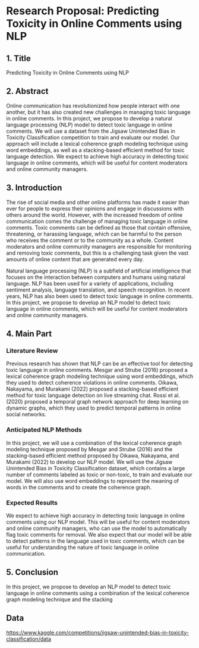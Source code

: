 # Research Proposal: Predicting Toxicity in Online Comments using NLP

## 1. Title

Predicting Toxicity in Online Comments using NLP

## 2. Abstract

Online communication has revolutionized how people interact with one another, but it has also created new challenges in managing toxic language in online comments. In this project, we propose to develop a natural language processing (NLP) model to detect toxic language in online comments. We will use a dataset from the Jigsaw Unintended Bias in Toxicity Classification competition to train and evaluate our model. Our approach will include a lexical coherence graph modeling technique using word embeddings, as well as a stacking-based efficient method for toxic language detection. We expect to achieve high accuracy in detecting toxic language in online comments, which will be useful for content moderators and online community managers.

## 3. Introduction

The rise of social media and other online platforms has made it easier than ever for people to express their opinions and engage in discussions with others around the world. However, with the increased freedom of online communication comes the challenge of managing toxic language in online comments. Toxic comments can be defined as those that contain offensive, threatening, or harassing language, which can be harmful to the person who receives the comment or to the community as a whole. Content moderators and online community managers are responsible for monitoring and removing toxic comments, but this is a challenging task given the vast amounts of online content that are generated every day.

Natural language processing (NLP) is a subfield of artificial intelligence that focuses on the interaction between computers and humans using natural language. NLP has been used for a variety of applications, including sentiment analysis, language translation, and speech recognition. In recent years, NLP has also been used to detect toxic language in online comments. In this project, we propose to develop an NLP model to detect toxic language in online comments, which will be useful for content moderators and online community managers.

## 4. Main Part

### Literature Review

Previous research has shown that NLP can be an effective tool for detecting toxic language in online comments. Mesgar and Strube (2016) proposed a lexical coherence graph modeling technique using word embeddings, which they used to detect coherence violations in online comments. Oikawa, Nakayama, and Murakami (2022) proposed a stacking-based efficient method for toxic language detection on live streaming chat. Rossi et al. (2020) proposed a temporal graph network approach for deep learning on dynamic graphs, which they used to predict temporal patterns in online social networks.

### Anticipated NLP Methods

In this project, we will use a combination of the lexical coherence graph modeling technique proposed by Mesgar and Strube (2016) and the stacking-based efficient method proposed by Oikawa, Nakayama, and Murakami (2022) to develop our NLP model. We will use the Jigsaw Unintended Bias in Toxicity Classification dataset, which contains a large number of comments labeled as toxic or non-toxic, to train and evaluate our model. We will also use word embeddings to represent the meaning of words in the comments and to create the coherence graph.

### Expected Results

We expect to achieve high accuracy in detecting toxic language in online comments using our NLP model. This will be useful for content moderators and online community managers, who can use the model to automatically flag toxic comments for removal. We also expect that our model will be able to detect patterns in the language used in toxic comments, which can be useful for understanding the nature of toxic language in online communication.

## 5. Conclusion

In this project, we propose to develop an NLP model to detect toxic language in online comments using a combination of the lexical coherence graph modeling technique and the stacking

## Data
https://www.kaggle.com/competitions/jigsaw-unintended-bias-in-toxicity-classification/data
